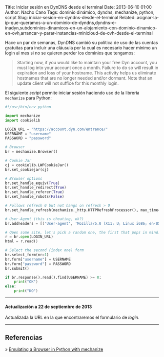 Title: Iniciar sesión en DynDNS desde el terminal
Date: 2013-06-10 01:00
Author: Nacho Cano
Tags: dominio dinámico, dyndns, mechanize, python, script
Slug: iniciar-sesion-en-dyndns-desde-el-terminal
Related: asignar-la-ip-que-queramos-a-un-dominio-de-dyndns,dyndns-e-inadyn,subdominios-dinamicos-en-un-alojamiento-con-dominio-dinamico-en-ovh,arrancar-y-parar-instancias-minicloud-de-ovh-desde-el-terminal

Hace un par de semanas, DynDNS cambió su política de uso de las cuentas
gratuitas para incluir una cláusula por la cual es necesario hacer
mínimo un login al mes si no se quieren perder los dominios que
tengamos:

> Starting now, if you would like to maintain your free Dyn account, you
> must log into your account once a month. Failure to do so will result
> in expiration and loss of your hostname. This activity helps us
> eliminate hostnames that are no longer needed and/or dormant. Note
> that an update client will not suffice for this monthly login.

El siguiente _script_ permite iniciar sesión haciendo uso de la librería
`mechanize` para Python:

```python
#!/usr/bin/env python

import mechanize
import cookielib

LOGIN_URL = "https://account.dyn.com/entrance/"
USERNAME = "username"
PASSWORD = "password"

# Browser
br = mechanize.Browser()

# Cookie Jar
cj = cookielib.LWPCookieJar()
br.set_cookiejar(cj)

# Browser options
br.set_handle_equiv(True)
br.set_handle_redirect(True)
br.set_handle_referer(True)
br.set_handle_robots(False)

# Follows refresh 0 but not hangs on refresh > 0
br.set_handle_refresh(mechanize._http.HTTPRefreshProcessor(), max_time=1)

# User-Agent (this is cheating, ok?)
br.addheaders = [('User-agent', 'Mozilla/5.0 (X11; U; Linux i686; en-US; rv:1.9.0.1) Gecko/2008071615 Fedora/3.0.1-1.fc9 Firefox/3.0.1')]

# Open some site, let's pick a random one, the first that pops in mind:
r = br.open(LOGIN_URL)
html = r.read()

# Select the second (index one) form
br.select_form(nr=1)
br.form["username"] = USERNAME
br.form["password"] = PASSWORD
br.submit()

if br.response().read().find(USERNAME) >= 0:
    print("OK")
else:
    print("KO")
```

* * * * *

#### Actualización a 22 de septiembre de 2013

Actualizada la URL en la que encontraremos el formulario de _login_.

* * * * *

Referencias
-----------

» [Emulating a Browser in Python with mechanize][]

  [Emulating a Browser in Python with mechanize]: http://stockrt.github.io/p/emulating-a-browser-in-python-with-mechanize/
    "Emulating a Browser in Python with mechanize"

